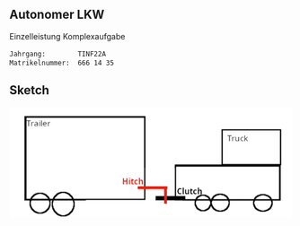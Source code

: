 ## Autonomer LKW
Einzelleistung Komplexaufgabe
```code
Jahrgang:        TINF22A
Matrikelnummer:  666 14 35
```

## Sketch

![no text](img/sketch.png)
